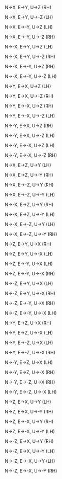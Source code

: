 N->X, E->Y, U->Z (RH)

N->X, E->Y, U->-Z (LH)

N->X, E->-Y, U->Z (LH)

N->X, E->-Y, U->-Z (RH)

N->-X, E->Y, U->Z (LH)

N->-X, E->Y, U->-Z (RH)

N->-X, E->-Y, U->Z (RH)

N->-X, E->-Y, U->-Z (LH)

N->Y, E->X, U->Z (LH)

N->Y, E->X, U->-Z (RH)

N->Y, E->-X, U->Z (RH)

N->Y, E->-X, U->-Z (LH)

N->-Y, E->X, U->Z (RH)

N->-Y, E->X, U->-Z (LH)

N->-Y, E->-X, U->Z (LH)

N->-Y, E->-X, U->-Z (RH)

N->X, E->Z, U->Y (LH)

N->X, E->Z, U->-Y (RH)

N->X, E->-Z, U->Y (RH)

N->X, E->-Z, U->-Y (LH)

N->-X, E->Z, U->Y (RH)

N->-X, E->Z, U->-Y (LH)

N->-X, E->-Z, U->Y (LH)

N->-X, E->-Z, U->-Y (RH)

N->Z, E->Y, U->X (RH)

N->Z, E->Y, U->-X (LH)

N->Z, E->-Y, U->X (LH)

N->Z, E->-Y, U->-X (RH)

N->-Z, E->Y, U->X (LH)

N->-Z, E->Y, U->-X (RH)

N->-Z, E->-Y, U->X (RH)

N->-Z, E->-Y, U->-X (LH)

N->Y, E->Z, U->X (RH)

N->Y, E->Z, U->-X (LH)

N->Y, E->-Z, U->X (LH)

N->Y, E->-Z, U->-X (RH)

N->-Y, E->Z, U->X (LH)

N->-Y, E->Z, U->-X (RH)

N->-Y, E->-Z, U->X (RH)

N->-Y, E->-Z, U->-X (LH)

N->Z, E->X, U->Y (LH)

N->Z, E->X, U->-Y (RH)

N->Z, E->-X, U->Y (RH)

N->Z, E->-X, U->-Y (LH)

N->-Z, E->X, U->Y (RH)

N->-Z, E->X, U->-Y (LH)

N->-Z, E->-X, U->Y (LH)

N->-Z, E->-X, U->-Y (RH)